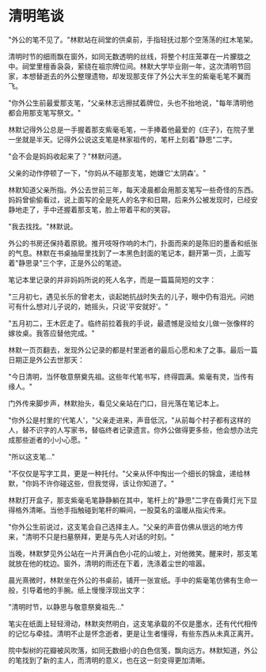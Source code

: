 # 清明笔谈

"外公的笔不见了。"林默站在祠堂的供桌前，手指轻抚过那个空荡荡的红木笔架。

清明时节的细雨飘在窗外，如同无数透明的丝线，将整个村庄笼罩在一片朦胧之中。祠堂里檀香袅袅，萦绕在祖宗牌位间。林默大学毕业刚一年，这次清明节回家，本想替逝去的外公整理遗物，却发现那支伴了外公大半生的紫毫毛笔不翼而飞。

"你外公生前最爱那支笔，"父亲林志远擦拭着牌位，头也不抬地说，"每年清明他都会用那支笔写祭文。"

林默记得外公总是一手握着那支紫毫毛笔，一手捧着他最爱的《庄子》，在院子里一坐就是半天。记得外公说这支笔是林家祖传的，笔杆上刻着"静思"二字。

"会不会是妈妈收起来了？"林默问道。

父亲的动作停顿了一下，"你妈从不碰那支笔，她嫌它'太阴森'。"

林默知道父亲所指。外公去世前三年，每天凌晨都会用那支笔写一些奇怪的东西。妈妈曾偷偷看过，说上面写的全是死人的名字和日期，后来外公被发现时，已经安静地走了，手中还握着那支笔，脸上带着平和的笑容。

"我去找找。"林默说。

外公的书房还保持着原貌。推开吱呀作响的木门，扑面而来的是陈旧的墨香和纸张的气息。林默在书桌抽屉里找到了一本黑色封面的笔记本，翻开第一页，上面写着"静思录"三个字，正是外公的笔迹。

笔记本里记录的并非妈妈所说的死人名字，而是一篇篇简短的文字：

"三月初七，遇见长乐的曾老太，谈起她抗战时失去的儿子，眼中仍有泪光。问她可有什么想对儿子说的，她摇头，只说'平安就好'。"

"五月初二，王木匠走了。临终前拉着我的手说，最遗憾是没给女儿做一张像样的嫁妆桌。我答应替他完成。"

林默一页页翻去，发现外公记录的都是村里逝者的最后心愿和未了之事。最后一篇日期正是外公去世那天：

"今日清明，当怀敬意祭奠先祖。这些年代笔书写，终得圆满。紫毫有灵，当传有缘人。"

门外传来脚步声，林默抬头，看见父亲站在门口，目光落在笔记本上。

"你外公是村里的'代笔人'，"父亲走进来，声音低沉，"从前每个村子都有这样的人，替不识字的人写家书，替临终者记录遗言。你外公做得更多些，他会想办法完成那些逝者的小小心愿。"

"所以这支笔..."

"不仅仅是写字工具，更是一种托付。"父亲从怀中掏出一个细长的锦盒，递给林默，"你妈不许你碰这些，但我觉得，该让你知道了。"

林默打开盒子，那支紫毫毛笔静静躺在其中，笔杆上的"静思"二字在昏黄灯光下显得格外清晰。当他手指触碰到笔杆的瞬间，一股莫名的温暖从指尖传来。

"你外公生前说过，这支笔会自己选择主人。"父亲的声音仿佛从很远的地方传来，"清明不只是扫墓祭拜，更是与先人对话的时刻。"

当晚，林默梦见外公站在一片开满白色小花的山坡上，对他微笑。醒来时，那支笔就放在他的枕边。窗外，清明的雨还在下着，洗涤着尘世的喧嚣。

晨光熹微时，林默坐在外公的书桌前，铺开一张宣纸。手中的紫毫笔仿佛有生命一般，引导着他的手腕。纸上慢慢浮现出文字：

"清明时节，以静思与敬意祭奠祖先..."

笔尖在纸面上轻轻滑动，林默突然明白，这支笔承载的不仅是墨水，还有代代相传的记忆与牵挂。清明不止是怀念逝者，更是让生者懂得，有些东西从未真正离开。

院中梨树的花瓣被风吹落，如同无数细小的白色信笺，飘向远方。林默知道，外公的笔找到了新的主人，而清明的意义，也在这一刻变得更加清晰。